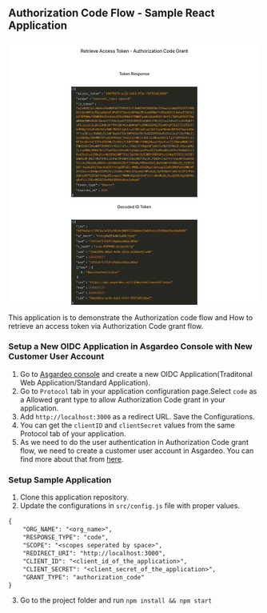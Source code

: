 ## Authorization Code Flow - Sample React Application

<img src="public/screenshot-1.png" alt="Screenshot">

This application is to demonstrate the Authorization code flow and How to retrieve an access token via Authorization Code grant flow. 

### Setup a New OIDC Application in Asgardeo Console with New Customer User Account

1. Go to [Asgardeo console](https://console.asgardeo.io) and create a new OIDC Application(Traditonal Web Application/Standard Application).
2. Go to `Protocol` tab in your application configuration page.Select `code` as a Allowed grant type to allow Authorization Code grant in your application.
3. Add `http://localhost:3000` as a redirect URL. Save the Configurations.
4. You can get the `clientID` and `clientSecret` values from the same Protocol tab of your application. 
5. As we need to do the user authentication in Authorization Code grant flow, we need to create a customer user account in Asgardeo. You can find more about that from [here](https://wso2.com/asgardeo/docs/guides/users/manage-customers/#onboard-a-customer).


### Setup Sample Application

1. Clone this application repository.
2. Update the configurations in `src/config.js` file with proper values.
```
{
    "ORG_NAME": "<org_name>",
    "RESPONSE_TYPE": "code",
    "SCOPE": "<scopes seperated by space>",
    "REDIRECT_URI": "http://localhost:3000",
    "CLIENT_ID": "<client_id_of_the_application>",
    "CLIENT_SECRET": "<client_secret_of_the_application>",
    "GRANT_TYPE": "authorization_code"
}
```
3. Go to the project folder and run `npm install && npm start`
